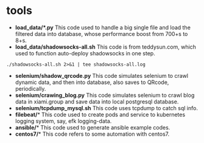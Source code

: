 # tools

- **load_data/*.py**
This code used to handle a big single file and load the filtered data into database, whose performance boost from 700+s to 8+s.
- **load_data/shadowsocks-all.sh**
This code is from teddysun.com, which used to function auto-deploy shadowsocks in one step.
```
./shadowsocks-all.sh 2>&1 | tee shadowsocks-all.log
```
- **selenium/shadow_qrcode.py**
This code simulates selenium to crawl dynamic data, and then into database, also saves to QRcode, periodically.
- **selenium/crawing_blog.py**
This code simulates selenium to crawl blog data in xiami.group and save data into local postgresql database.
- **selenium/tcpdump_mysql.sh**
This code uses tcpdump to catch sql info.
- **filebeat/***
This code used to create pods and service to kubernetes logging system, say, efk logging-data.
- **ansible/***
This code used to generate ansible example codes.
- **centos7/***
This code refers to some automation with centos7.
